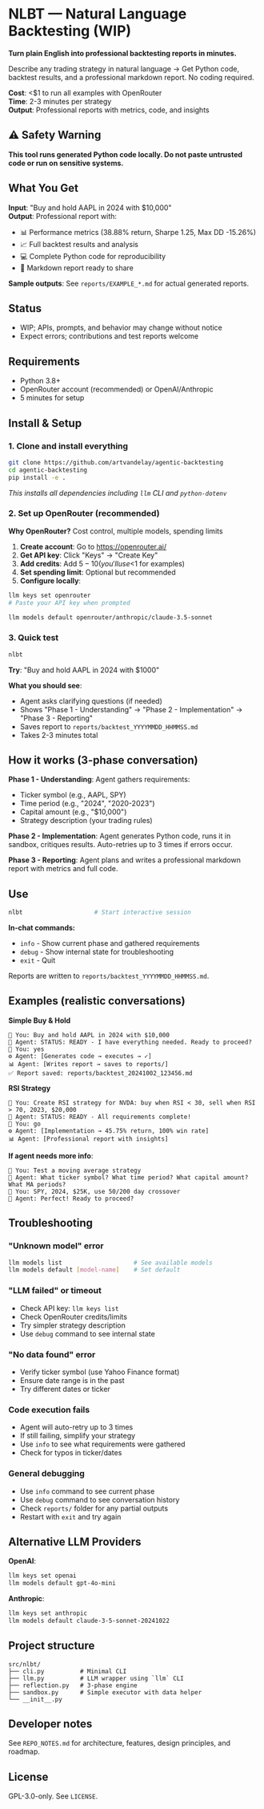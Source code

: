 # NLBT — Natural Language Backtesting (WIP)

**Turn plain English into professional backtesting reports in minutes.**

Describe any trading strategy in natural language → Get Python code, backtest results, and a professional markdown report. No coding required.

**Cost**: <$1 to run all examples with OpenRouter  
**Time**: 2-3 minutes per strategy  
**Output**: Professional reports with metrics, code, and insights

## ⚠️ Safety Warning
**This tool runs generated Python code locally. Do not paste untrusted code or run on sensitive systems.**

## What You Get

**Input**: "Buy and hold AAPL in 2024 with $10,000"  
**Output**: Professional report with:
- 📊 Performance metrics (38.88% return, Sharpe 1.25, Max DD -15.26%)
- 📈 Full backtest results and analysis  
- 💻 Complete Python code for reproducibility
- 📄 Markdown report ready to share

**Sample outputs**: See `reports/EXAMPLE_*.md` for actual generated reports.

## Status
- WIP; APIs, prompts, and behavior may change without notice
- Expect errors; contributions and test reports welcome

## Requirements
- Python 3.8+
- OpenRouter account (recommended) or OpenAI/Anthropic
- 5 minutes for setup

## Install & Setup

### 1. Clone and install everything
```bash
git clone https://github.com/artvandelay/agentic-backtesting
cd agentic-backtesting
pip install -e .
```
*This installs all dependencies including `llm` CLI and `python-dotenv`*

### 2. Set up OpenRouter (recommended)
**Why OpenRouter?** Cost control, multiple models, spending limits

1. **Create account**: Go to https://openrouter.ai/
2. **Get API key**: Click "Keys" → "Create Key" 
3. **Add credits**: Add $5-10 (you'll use <$1 for examples)
4. **Set spending limit**: Optional but recommended
5. **Configure locally**:
```bash
llm keys set openrouter
# Paste your API key when prompted

llm models default openrouter/anthropic/claude-3.5-sonnet
```

### 3. Quick test
```bash
nlbt
```
**Try**: "Buy and hold AAPL in 2024 with $1000"

**What you should see**:
- Agent asks clarifying questions (if needed)
- Shows "Phase 1 - Understanding" → "Phase 2 - Implementation" → "Phase 3 - Reporting"  
- Saves report to `reports/backtest_YYYYMMDD_HHMMSS.md`
- Takes 2-3 minutes total

## How it works (3-phase conversation)

**Phase 1 - Understanding**: Agent gathers requirements:
- Ticker symbol (e.g., AAPL, SPY)
- Time period (e.g., "2024", "2020-2023") 
- Capital amount (e.g., "$10,000")
- Strategy description (your trading rules)

**Phase 2 - Implementation**: Agent generates Python code, runs it in sandbox, critiques results. Auto-retries up to 3 times if errors occur.

**Phase 3 - Reporting**: Agent plans and writes a professional markdown report with metrics and full code.

## Use
```bash
nlbt                    # Start interactive session
```

**In-chat commands:**
- `info` - Show current phase and gathered requirements
- `debug` - Show internal state for troubleshooting  
- `exit` - Quit

Reports are written to `reports/backtest_YYYYMMDD_HHMMSS.md`.

## Examples (realistic conversations)

**Simple Buy & Hold**
```
💭 You: Buy and hold AAPL in 2024 with $10,000
🤖 Agent: STATUS: READY - I have everything needed. Ready to proceed?
💭 You: yes
⚙️ Agent: [Generates code → executes → ✓] 
📊 Agent: [Writes report → saves to reports/]
✅ Report saved: reports/backtest_20241002_123456.md
```

**RSI Strategy** 
```
💭 You: Create RSI strategy for NVDA: buy when RSI < 30, sell when RSI > 70, 2023, $20,000
🤖 Agent: STATUS: READY - All requirements complete!
💭 You: go
⚙️ Agent: [Implementation → 45.75% return, 100% win rate]
📊 Agent: [Professional report with insights]
```

**If agent needs more info**:
```
💭 You: Test a moving average strategy
🤖 Agent: What ticker symbol? What time period? What capital amount? What MA periods?
💭 You: SPY, 2024, $25K, use 50/200 day crossover  
🤖 Agent: Perfect! Ready to proceed?
```

## Troubleshooting

### "Unknown model" error
```bash
llm models list                    # See available models
llm models default [model-name]    # Set default
```

### "LLM failed" or timeout
- Check API key: `llm keys list`
- Check OpenRouter credits/limits
- Try simpler strategy description
- Use `debug` command to see internal state

### "No data found" error  
- Verify ticker symbol (use Yahoo Finance format)
- Ensure date range is in the past
- Try different dates or ticker

### Code execution fails
- Agent will auto-retry up to 3 times
- If still failing, simplify your strategy
- Use `info` to see what requirements were gathered
- Check for typos in ticker/dates

### General debugging
- Use `info` command to see current phase
- Use `debug` command to see conversation history
- Check `reports/` folder for any partial outputs
- Restart with `exit` and try again

## Alternative LLM Providers

**OpenAI**:
```bash
llm keys set openai
llm models default gpt-4o-mini
```

**Anthropic**:
```bash
llm keys set anthropic  
llm models default claude-3-5-sonnet-20241022
```

## Project structure
```
src/nlbt/
├── cli.py          # Minimal CLI
├── llm.py          # LLM wrapper using `llm` CLI
├── reflection.py   # 3‑phase engine
├── sandbox.py      # Simple executor with data helper
└── __init__.py
```

## Developer notes
See `REPO_NOTES.md` for architecture, features, design principles, and roadmap.

## License
GPL-3.0-only. See `LICENSE`.